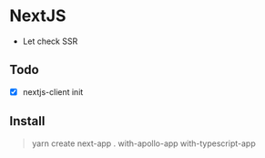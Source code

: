 # NextJS
- Let check SSR

## Todo
- [x] nextjs-client init


## Install
> yarn create next-app . with-apollo-app with-typescript-app